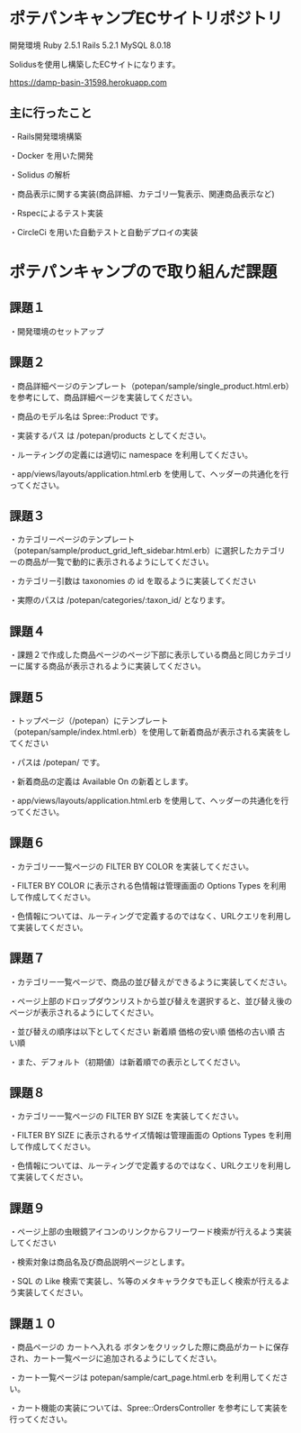 # ポテパンキャンプECサイトリポジトリ
開発環境 Ruby 2.5.1 Rails 5.2.1 MySQL 8.0.18

Solidusを使用し構築したECサイトになります。

https://damp-basin-31598.herokuapp.com

## 主に行ったこと

・Rails開発環境構築

・Docker を用いた開発

・Solidus の解析

・商品表示に関する実装(商品詳細、カテゴリ一覧表示、関連商品表示など)

・Rspecによるテスト実装

・CircleCi を用いた自動テストと自動デプロイの実装

# ポテパンキャンプので取り組んだ課題

## 課題１

・開発環境のセットアップ

## 課題２

・商品詳細ページのテンプレート（potepan/sample/single_product.html.erb）を参考にして、商品詳細ページを実装してください。

・商品のモデル名は Spree::Product です。

・実装するパス は /potepan/products としてください。

・ルーティングの定義には適切に namespace を利用してください。

・app/views/layouts/application.html.erb を使用して、ヘッダーの共通化を行ってください。

## 課題３

・カテゴリーページのテンプレート（potepan/sample/product_grid_left_sidebar.html.erb）に選択したカテゴリーの商品が一覧で動的に表示されるようにしてください。

・カテゴリー引数は taxonomies の id を取るように実装してください

・実際のパスは /potepan/categories/:taxon_id/ となります。

## 課題４

・課題２で作成した商品ページのページ下部に表示している商品と同じカテゴリーに属する商品が表示されるように実装してください。

## 課題５

・トップページ（/potepan）にテンプレート（potepan/sample/index.html.erb）を使用して新着商品が表示される実装をしてください

・パスは /potepan/ です。

・新着商品の定義は Available On の新着とします。

・app/views/layouts/application.html.erb を使用して、ヘッダーの共通化を行ってください。

## 課題６

・カテゴリー一覧ページの FILTER BY COLOR を実装してください。

・FILTER BY COLOR に表示される色情報は管理画面の Options Types を利用して作成してください。

・色情報については、ルーティングで定義するのではなく、URLクエリを利用して実装してください。

## 課題７

・カテゴリー一覧ページで、商品の並び替えができるように実装してください。

・ページ上部のドロップダウンリストから並び替えを選択すると、並び替え後のページが表示されるようにしてください。

・並び替えの順序は以下としてください
新着順
価格の安い順
価格の古い順
古い順

・また、デフォルト（初期値）は新着順での表示としてください。

## 課題８

・カテゴリー一覧ページの FILTER BY SIZE を実装してください。

・FILTER BY SIZE に表示されるサイズ情報は管理画面の Options Types を利用して作成してください。

・色情報については、ルーティングで定義するのではなく、URLクエリを利用して実装してください。‌

## 課題９

・ページ上部の虫眼鏡アイコンのリンクからフリーワード検索が行えるよう実装してください

・検索対象は商品名及び商品説明ページとします。

・SQL の Like 検索で実装し、%等のメタキャラクタでも正しく検索が行えるよう実装してください。

## 課題１０

・商品ページの カートへ入れる ボタンをクリックした際に商品がカートに保存され、カート一覧ページに追加されるようにしてください。

・カート一覧ページは potepan/sample/cart_page.html.erb を利用してください。

・カート機能の実装については、Spree::OrdersController を参考にして実装を行ってください。
